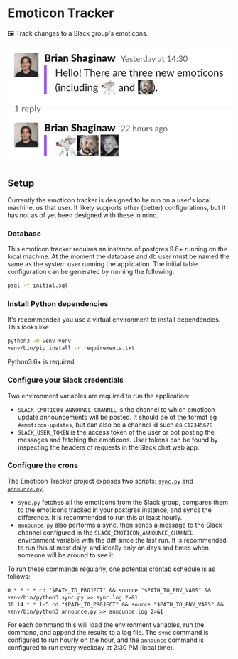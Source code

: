 # Emoticon Tracker

🖼️ Track changes to a Slack group's emoticons.

![example of output](media/example.png)


## Setup

Currently the emoticon tracker is designed to be run on a user's local machine, _as_ that user.
It likely supports other (better) configurations, but it has not as of yet been designed with these in mind.

### Database
This emoticon tracker requires an instance of postgres 9.6+ running on the local machine.
At the moment the database and db user must be named the same as the system user running the application.
The initial table configuration can be generated by running the following:

```bash
psql -f initial.sql
```

### Install Python dependencies
It's recommended you use a virtual environment to install dependencies.
This looks like:

```bash
python3 -m venv venv
venv/bin/pip install -r requirements.txt
```

Python3.6+ is required.

### Configure your Slack credentials
Two environment variables are required to run the application:
- `SLACK_EMOTICON_ANNOUNCE_CHANNEL` is the channel to which emoticon update announcements will be posted.
  It should be of the format eg `#emoticon-updates`, but can also be a channel id such as `C12345678`
- `SLACK_USER_TOKEN` is the access token of the user or bot posting the messages and fetching the emoticons.
  User tokens can be found by inspecting the headers of requests in the Slack chat web app.

### Configure the crons
The Emoticon Tracker project exposes two scripts: [`sync.py`](sync.py) and [`announce.py`](announce.py).
- `sync.py` fetches all the emoticons from the Slack group, compares them to the emoticons tracked in your postgres instance, and syncs the difference.
  It is recommended to run this at least hourly.
- `announce.py` also performs a sync, then sends a message to the Slack channel configured in the `SLACK_EMOTICON_ANNOUNCE_CHANNEL` environment variable with the diff since the last run.
  It is recommended to run this at most daily, and ideally only on days and times when someone will be around to see it.

To run these commands regularly, one potential crontab schedule is as follows:
```crontab
0 * * * * cd "$PATH_TO_PROJECT" && source "$PATH_TO_ENV_VARS" && venv/bin/python3 sync.py >> sync.log 2>&1
30 14 * * 1-5 cd "$PATH_TO_PROJECT" && source "$PATH_TO_ENV_VARS" && venv/bin/python3 announce.py >> announce.log 2>&1
```

For each command this will load the environment variables, run the command, and append the results to a log file.
The `sync` command is configured to run hourly on the hour, and the `announce` command is configured to run every weekday at 2:30 PM (local time).
